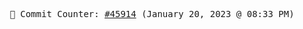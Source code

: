 <p align="center">
    <samp>
        📮 Commit Counter: <a href="https://github.com/Javascript-void0/Javascript-void0/commits/main">#45914</a> (January 20, 2023 @ 08:33 PM)
    </samp>
</p>